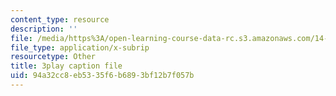 ```yaml
---
content_type: resource
description: ''
file: /media/https%3A/open-learning-course-data-rc.s3.amazonaws.com/14-13-psychology-and-economics-spring-2020/94a32cc8eb5335f6b6893bf12b7f057b_qk0mVzI1L78.srt
file_type: application/x-subrip
resourcetype: Other
title: 3play caption file
uid: 94a32cc8-eb53-35f6-b689-3bf12b7f057b
---
```

